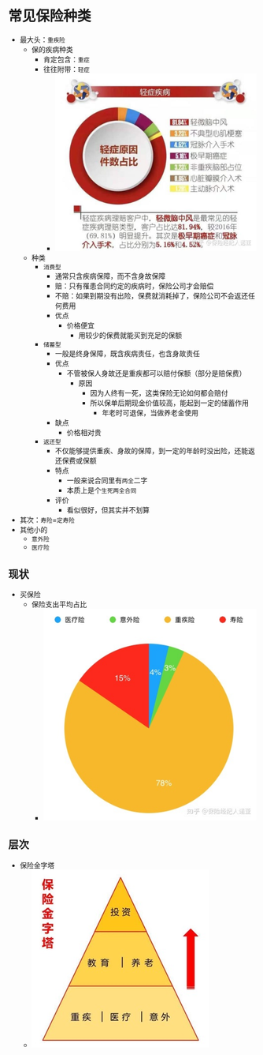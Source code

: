 # 常见保险种类

* 最大头：`重疾险`
  * 保的疾病种类
    * 肯定包含：`重症`
    * 往往附带：`轻症`
      * ![mild_case_illness](../assets/img/mild_case_illness.jpg)
  * 种类
    * `消费型`
      * 通常只含疾病保障，而不含身故保障
      * 赔：只有罹患合同约定的疾病时，保险公司才会赔偿
      * 不赔：如果到期没有出险，保费就消耗掉了，保险公司不会返还任何费用
      * 优点
        * 价格便宜
          * 用较少的保费就能买到充足的保额
    * `储蓄型`
      * 一般是终身保障，既含疾病责任，也含身故责任
      * 优点
        * 不管被保人身故还是重疾都可以赔付保额（部分是赔保费）
          * 原因
            * 因为人终有一死，这类保险无论如何都会赔付
            * 所以保单后期现金价值较高，能起到一定的储蓄作用
              * 年老时可退保，当做养老金使用
      * 缺点
        * 价格相对贵
    * `返还型`
      * 不仅能够提供重疾、身故的保障，到一定的年龄时没出险，还能返还保费或保额
      * 特点
        * 一般来说合同里有`两全`二字
        * 本质上是个`生死两全合同`
      * 评价
        * 看似很好，但其实并不划算
* 其次：`寿险`=`定寿险`
* 其他小的
  * `意外险`
  * `医疗险`

## 现状

* 买保险 
  * 保险支出平均占比
    * ![buy_insurance_type_ratio](../assets/img/buy_insurance_type_ratio.jpg)

## 层次

* 保险金字塔
  * ![insurance_pyramid](../assets/img/insurance_pyramid.jpg)
